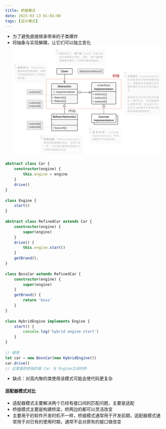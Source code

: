 ```yaml
---
title: 桥接模式
date: 2023-03-13 01:02:08
tags: [设计模式]
---
```


- 为了避免直接继承带来的子类爆炸
- 将抽象与实现解耦，让它们可以独立变化
![桥接模式](/images/桥接模式.png)
``` typescript
abstract class Car {
    constructor(engine) {
        this.engine = engine
    }
    drive()
}

class Engine {
    start()
}

abstract class RefinedCar extends Car {
    constructor(engine) {
        super(engine)
    }
    drive() {
        this.engine.start()
    }
    getBrand();
}

class BossCar extends RefinedCar {
    constructor(engine) {
        super(engine)
    }
    getBrand() {
        return 'boss'
    }
}

class HybridEngine implements Engine {
    start() {
        console.log('hybrid engine start')
    }
}

// 使用
let car = new BossCar(new HybridEngine())
car.drive()
// 这里面的桥指的是 Car 与 Engine之间的桥
```

- 缺点：对高内聚的类使用该模式可能会使代码更复杂

#### 适配器模式对比
- 适配器模式主要解决两个已经有接口间的匹配问题，主要是适配
- 桥接模式主要是构建桥梁，桥两边的都可以灵活改变
- 主要用于的软件开发时机不一样，桥接模式通常用于开发前期，适配器模式通常用于对已有的使用时期，通常不会对原有的接口做改变